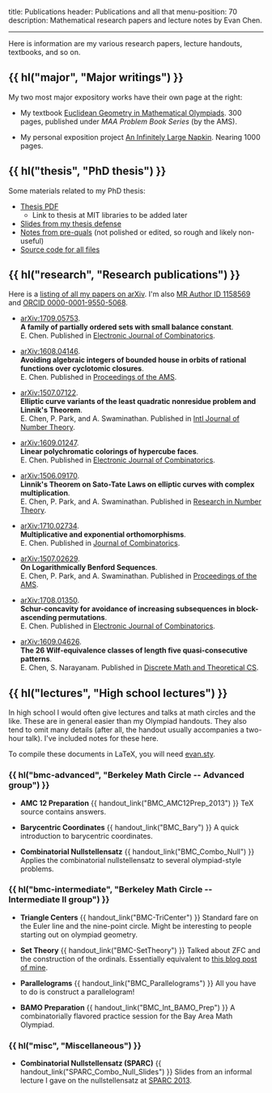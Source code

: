 title: Publications
header: Publications and all that
menu-position: 70
description: Mathematical research papers and lecture notes by Evan Chen.

---

Here is information are my various research papers,
lecture handouts, textbooks, and so on.

## {{ hl("major", "Major writings") }}

My two most major expository works have their own page at the right:

- My textbook [Euclidean Geometry in Mathematical Olympiads](geombook.html).
  300 pages, published under _MAA Problem Book Series_ (by the AMS).

- My personal exposition project [An Infinitely Large Napkin](napkin.html).
  Nearing 1000 pages.

## {{ hl("thesis", "PhD thesis") }}

Some materials related to my PhD thesis:

- [Thesis PDF](/textbooks/chen-evanchen-phd-math-2025-thesis.pdf)
  - Link to thesis at MIT libraries to be added later
- [Slides from my thesis defense](/textbooks/thesis-slides.pdf)
- [Notes from pre-quals](/textbooks/phd-notebook.pdf)
  (not polished or edited, so rough and likely non-useful)
- [Source code for all files](https://github.com/vEnhance/evans-phd-notebook)

## {{ hl("research", "Research publications") }}

Here is a [listing of all my papers on arXiv](https://arxiv.org/a/chen_e_2).
I'm also [MR Author ID 1158569](https://mathscinet.ams.org/mathscinet/MRAuthorID/1158569)
and [ORCID 0000-0001-9550-5068](https://orcid.org/0000-0001-9550-5068).

- [arXiv:1709.05753](https://arxiv.org/abs/1709.05753).<br>
  <b>A family of partially ordered sets with small balance constant</b>.<br>
  E. Chen. Published in [Electronic Journal of Combinatorics][ejc-poset].

- [arXiv:1608.04146](https://arxiv.org/abs/1608.04146).<br>
  <b>Avoiding algebraic integers of bounded house in orbits of rational functions over cyclotomic closures</b>.<br>
  E. Chen. Published in [Proceedings of the AMS][pams-algint].

- [arXiv:1507.07122](https://arxiv.org/abs/1507.07122).<br>
  <b>Elliptic curve variants of the least quadratic nonresidue problem and Linnik's Theorem</b>.<br>
  E. Chen, P. Park, and A. Swaminathan. Published in [Intl Journal of Number Theory][ijnt].

- [arXiv:1609.01247](https://arxiv.org/abs/1609.01247).<br>
  <b>Linear polychromatic colorings of hypercube faces</b>.<br>
  E. Chen. Published in [Electronic Journal of Combinatorics][ejc-hypercube].

- [arXiv:1506.09170](https://arxiv.org/abs/1506.09170).<br>
  <b>Linnik's Theorem on Sato-Tate Laws on elliptic curves with complex multiplication</b>.<br>
  E. Chen, P. Park, and A. Swaminathan. Published in [Research in Number Theory][rnut].

- [arXiv:1710.02734](https://arxiv.org/abs/1710.02734).<br>
  <b>Multiplicative and exponential orthomorphisms</b>.<br>
  E. Chen. Published in [Journal of Combinatorics][joc-orthomorphism].

- [arXiv:1507.02629](https://arxiv.org/abs/1507.02629).<br>
  <b>On Logarithmically Benford Sequences</b>.<br>
  E. Chen, P. Park, and A. Swaminathan. Published in [Proceedings of the AMS][pams-benford].

- [arXiv:1708.01350](https://arxiv.org/abs/1708.01350).<br>
  <b>Schur-concavity for avoidance of increasing subsequences in block-ascending permutations</b>.<br>
  E. Chen. Published in [Electronic Journal of Combinatorics][ejc-schur].

- [arXiv:1609.04626](https://arxiv.org/abs/1609.04626).<br>
  <b>The 26 Wilf-equivalence classes of length five quasi-consecutive patterns</b>.<br>
  E. Chen, S. Narayanam. Published in [Discrete Math and Theoretical CS][dmtcs-wilf].

## {{ hl("lectures", "High school lectures") }}

In high school I would often give lectures and talks
at math circles and the like.
These are in general easier than my Olympiad handouts.
They also tend to omit many details
(after all, the handout usually accompanies a two-hour talk).
I've included notes for these here.

To compile these documents in LaTeX, you will need [evan.sty][evan.sty].

### {{ hl("bmc-advanced", "Berkeley Math Circle -- Advanced group") }}

- <b>AMC 12 Preparation</b> {{ handout_link("BMC_AMC12Prep_2013") }}
  TeX source contains answers.

- <b>Barycentric Coordinates</b> {{ handout_link("BMC_Bary") }}
  A quick introduction to barycentric coordinates.

- <b>Combinatorial Nullstellensatz</b> {{ handout_link("BMC_Combo_Null") }}
  Applies the combinatorial nullstellensatz to several olympiad-style problems.

### {{ hl("bmc-intermediate", "Berkeley Math Circle -- Intermediate II group") }}

- <b>Triangle Centers</b> {{ handout_link("BMC-TriCenter") }}
  Standard fare on the Euler line and the nine-point circle.
  Might be interesting to people starting out on olympiad geometry.

- <b>Set Theory</b> {{ handout_link("BMC-SetTheory") }}
  Talked about ZFC and the construction of the ordinals.
  Essentially equivalent to [this blog post of mine][ordinals].

- <b>Parallelograms</b> {{ handout_link("BMC_Parallelograms") }}
  All you have to do is construct a parallelogram!

- <b>BAMO Preparation</b> {{ handout_link("BMC_Int_BAMO_Prep") }}
  A combinatorially flavored practice session for the Bay Area Math Olympiad.

### {{ hl("misc", "Miscellaneous") }}

- <b>Combinatorial Nullstellensatz (SPARC)</b> {{ handout_link("SPARC_Combo_Null_Slides") }}
  Slides from an informal lecture I gave on the nullstellensatz at [SPARC 2013][sparc].

[ordinals]: https://blog.evanchen.cc/2014/11/18/set-theory-part-2-constructing-the-ordinals/
[sparc]: https://www.sparc-camp.org
[evan.sty]: https://github.com/vEnhance/dotfiles/blob/master/texmf/tex/latex/evan/evan.sty
[ebook]: https://www.maa.org/ebooks/EGMO
[rnut]: https://link.springer.com/article/10.1007/s40993-015-0028-0
[ejc-schur]: https://www.combinatorics.org/ojs/index.php/eljc/article/view/v24i4p4
[ijnt]: https://dx.doi.org/10.1142/S1793042118500161
[ejc-hypercube]: https://www.combinatorics.org/ojs/index.php/eljc/article/view/v25i1p2
[pams-benford]: https://www.ams.org/journals/proc/2016-144-11/S0002-9939-2016-13112-2/home.html
[pams-algint]: https://www.ams.org/journals/proc/0000-000-00/S0002-9939-2018-14115-5/
[dmtcs-wilf]: https://dmtcs.episciences.org/paper/view/id/4912
[ejc-poset]: https://www.combinatorics.org/ojs/index.php/eljc/article/view/v25i4p43
[joc-orthomorphism]: https://www.intlpress.com/site/pub/pages/journals/items/joc/content/_home/index.php
